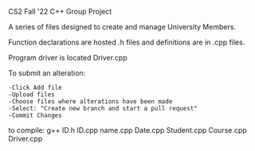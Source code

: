 CS2 Fall '22
C++ Group Project

A series of files designed to create and manage University Members. 

Function declarations are hosted .h files and definitions are in .cpp files.

Program driver is located Driver.cpp

To submit an alteration: 

    -Click Add file
    -Upload files
    -Choose files where alterations have been made
    -Select: "Create new branch and start a pull request"
    -Commit Changes 
    
 to compile: 
    g++ ID.h ID.cpp name.cpp Date.cpp Student.cpp Course.cpp Driver.cpp
